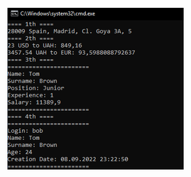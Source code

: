 ![image](https://raw.githubusercontent.com/Umelioni/888/c9e79ceae127fae921c7581e096eb93525d2c382/Screenshots/Lab2.png) 